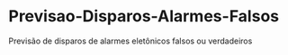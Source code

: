 # Previsao-Disparos-Alarmes-Falsos
Previsão de disparos de alarmes eletônicos falsos ou verdadeiros
